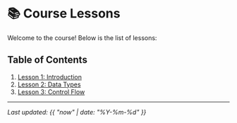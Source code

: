 # 📚 Course Lessons

Welcome to the course! Below is the list of lessons:

## Table of Contents

1. [Lesson 1: Introduction](https://bbdev18.github.io/practical_arabic_grammer/lesson1.md)
2. [Lesson 2: Data Types](https://bbdev18.github.io/practical_arabic_grammer/lesson2.md)
3. [Lesson 3: Control Flow](https://bbdev18.github.io/practical_arabic_grammer/lesson3.md)

---

_Last updated: {{ "now" | date: "%Y-%m-%d" }}_
